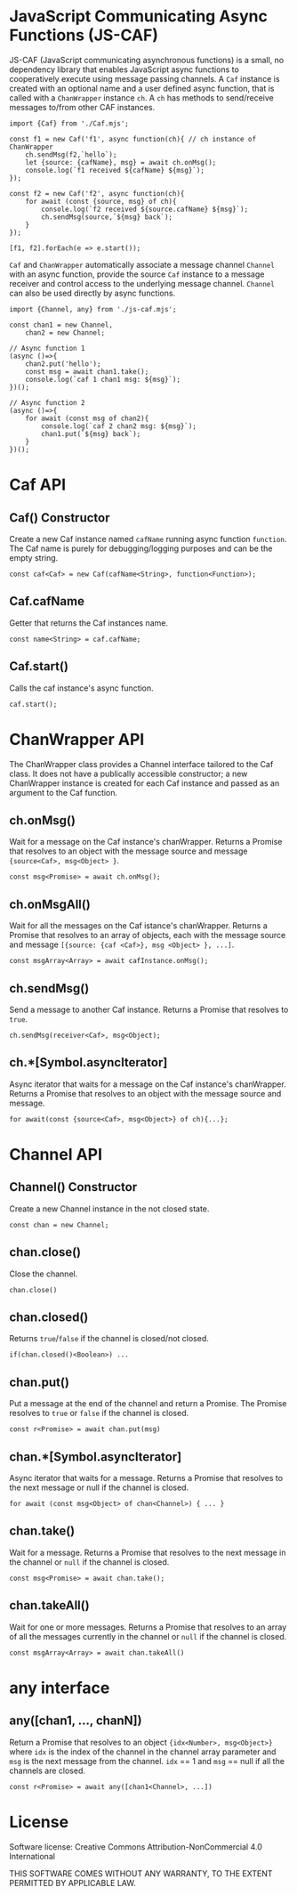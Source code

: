 # JavaScript Communicating Async Functions (JS-CAF)

JS-CAF (JavaScript communicating asynchronous functions) is a small, no dependency library that enables JavaScript async functions to cooperatively execute using message passing channels. A ```Caf``` instance is created with an optional name and a user defined async function, that is called with a ```ChanWrapper``` instance ```ch```. A ```ch``` has methods to send/receive messages to/from other CAF instances.

```
import {Caf} from './Caf.mjs';

const f1 = new Caf('f1', async function(ch){ // ch instance of ChanWrapper
	ch.sendMsg(f2,`hello`);
	let {source: {cafName}, msg} = await ch.onMsg();
	console.log(`f1 received ${cafName} ${msg}`);
});

const f2 = new Caf('f2', async function(ch){
	for await (const {source, msg} of ch){
		console.log(`f2 received ${source.cafName} ${msg}`);
		ch.sendMsg(source,`${msg} back`);
	}
});

[f1, f2].forEach(e => e.start());
```

```Caf``` and ```ChanWrapper``` automatically associate a message channel ```Channel``` with an async function, provide the source ```Caf``` instance to a message receiver and control access to the underlying message channel. ```Channel``` can also be used directly by async functions.

```
import {Channel, any} from './js-caf.mjs';

const chan1 = new Channel,
	chan2 = new Channel;

// Async function 1
(async ()=>{
	chan2.put('hello');
	const msg = await chan1.take();
	console.log(`caf 1 chan1 msg: ${msg}`);
})();

// Async function 2
(async ()=>{
	for await (const msg of chan2){
		console.log(`caf 2 chan2 msg: ${msg}`);
		chan1.put(`${msg} back`);
	}
})();
```

# Caf API

## Caf() Constructor

Create a new Caf instance named `cafName` running async function ```function```. The Caf name is purely for debugging/logging purposes and can be the empty string.

```
const caf<Caf> = new Caf(cafName<String>, function<Function>);
```

## Caf.cafName

Getter that returns the Caf instances name.

```
const name<String> = caf.cafName;
```

## Caf.start()

Calls the caf instance's async function.

```
caf.start();
```

# ChanWrapper API

The ChanWrapper class provides a Channel interface tailored to the Caf class. It does not have a publically accessible constructor; a new ChanWrapper instance is created for each Caf instance and passed as an argument to the Caf function.

## ch.onMsg()<Promise>

Wait for a message on the Caf instance's chanWrapper. Returns a Promise that resolves to an object with the message source and message ```{source<Caf>, msg<Object> }```.

```
const msg<Promise> = await ch.onMsg();
```

## ch.onMsgAll()<Promise>

Wait for all the messages on the Caf istance's chanWrapper. Returns a Promise that resolves to an array of objects, each with the message source and message ```[{source: {caf <Caf>}, msg <Object> }, ...]```.

```
const msgArray<Array> = await cafInstance.onMsg();
```

## ch.sendMsg()<Promise>

Send a message to another Caf instance. Returns a Promise that resolves to ```true```.

```
ch.sendMsg(receiver<Caf>, msg<Object);
```

## ch.*[Symbol.asyncIterator]<Promise>

Async iterator that waits for a message on the Caf instance's chanWrapper. Returns a Promise that resolves to an object with the message source and message.

```
for await(const {source<Caf>, msg<Object>} of ch){...};
```

# Channel API

## Channel() Constructor

Create a new Channel instance in the not closed state.
```
const chan = new Channel;
```

## chan.close()

Close the channel.

```
chan.close()
```

## chan.closed()

Returns ```true```/```false``` if the channel is closed/not closed.

```
if(chan.closed()<Boolean>) ...
```

## chan.put()

Put a message at the end of the channel and return a Promise. The Promise resolves to ```true``` or ```false``` if the channel is closed.

```
const r<Promise> = await chan.put(msg)
```

## chan.*[Symbol.asyncIterator]

Async iterator that waits for a message. Returns a Promise that resolves to the next message or null if the channel is closed.

```
for await (const msg<Object> of chan<Channel>) { ... }
```

## chan.take()

Wait for a message. Returns a Promise that resolves to the next message in the channel or ```null``` if the channel is closed.

```
const msg<Promise> = await chan.take();
```

## chan.takeAll()<Promise>

Wait for one or more messages. Returns a Promise that resolves to an array of all the messages currently in the channel or ```null``` if the channel is closed.

```
const msgArray<Array> = await chan.takeAll()
```

# any interface

## any([chan1, ..., chanN])

Return a Promise that resolves to an object ```{idx<Number>, msg<Object>}``` where ```idx``` is the index of the channel in the channel array parameter and ```msg``` is the next message from the channel. ```idx``` == 1 and ```msg``` == null if all the channels are closed.
```
const r<Promise> = await any([chan1<Channel>, ...])
```
# License

Software license: Creative Commons Attribution-NonCommercial 4.0 International

THIS SOFTWARE COMES WITHOUT ANY WARRANTY, TO THE EXTENT PERMITTED BY APPLICABLE LAW.
